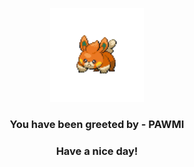 <p align="center">
            <img src="https://raw.githubusercontent.com/PokeAPI/sprites/master/sprites/pokemon/921.png" width="150" height="150">
          </p>
          <h3 align="center">You have been greeted by - <b>PAWMI</b></h3>
          <h3 align="center">Have a nice day!</h3>
